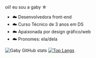 oii! eu sou a gaby ☆ 


- ☁️ Desenvolvedora front-end
- ☁️ Curso Técnico de 3 anos em DS
- ☁️ Apaixonada por design gráfico/web 
- ☁️ Pronomes: ela/dela 

![Gaby GitHub stats](https://github-readme-stats.vercel.app/api?username=gabryvic&show_icons=true&theme=dark)
[![Top Langs](https://github-readme-stats.vercel.app/api/top-langs/?gabryvic=anuraghazra&layout=compact)](https://github.com/anuraghazra/github-readme-stats)
